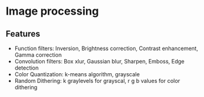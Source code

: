 # Image processing
## Features

- Function filters: Inversion, Brightness correction, Contrast enhancement, Gamma correction
- Convolution filters: Box xlur, Gaussian blur, Sharpen, Emboss, Edge detection
- Color Quantization: k-means algorithm, grayscale
- Random Dithering: k graylevels for grayscal, r g b values for color dithering
